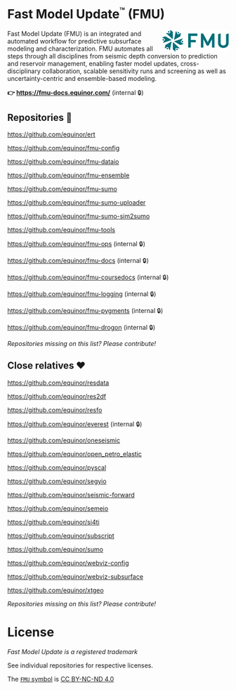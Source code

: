 # Fast Model Update<sup><small>™</small></sup> (FMU)
<img align="right" width="30%" src="./symbol/FMU Green.svg">

Fast Model Update (FMU) is an integrated and automated workflow for predictive subsurface modeling and characterization. FMU automates all steps through all disciplines from seismic depth conversion to prediction and reservoir management, enabling faster model updates, cross-disciplinary collaboration, scalable sensitivity runs and screening as well as uncertainty-centric and ensemble-based modeling.

**👉 https://fmu-docs.equinor.com/** (internal 🔒)


## Repositories 🧩
https://github.com/equinor/ert

https://github.com/equinor/fmu-config

https://github.com/equinor/fmu-dataio

https://github.com/equinor/fmu-ensemble

https://github.com/equinor/fmu-sumo

https://github.com/equinor/fmu-sumo-uploader

https://github.com/equinor/fmu-sumo-sim2sumo

https://github.com/equinor/fmu-tools

https://github.com/equinor/fmu-ops (internal 🔒)

https://github.com/equinor/fmu-docs (internal 🔒)

https://github.com/equinor/fmu-coursedocs (internal 🔒)

https://github.com/equinor/fmu-logging (internal 🔒)

https://github.com/equinor/fmu-pygments (internal 🔒)

https://github.com/equinor/fmu-drogon (internal 🔒)

_Repositories missing on this list? Please contribute!_

## Close relatives ❤
https://github.com/equinor/resdata

https://github.com/equinor/res2df

https://github.com/equinor/resfo

https://github.com/equinor/everest (internal 🔒)

https://github.com/equinor/oneseismic

https://github.com/equinor/open_petro_elastic

https://github.com/equinor/pyscal

https://github.com/equinor/segyio

https://github.com/equinor/seismic-forward

https://github.com/equinor/semeio

https://github.com/equinor/si4ti

https://github.com/equinor/subscript

https://github.com/equinor/sumo

https://github.com/equinor/webviz-config

https://github.com/equinor/webviz-subsurface

https://github.com/equinor/xtgeo


_Repositories missing on this list? Please contribute!_


# License
_Fast Model Update is a registered trademark_

See individual repositories for respective licenses.

The [`FMU` symbol](./symbol/) is [CC BY-NC-ND 4.0](https://creativecommons.org/licenses/by-nc-nd/4.0/)
